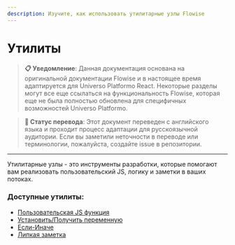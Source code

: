 ```yaml
---
description: Изучите, как использовать утилитарные узлы Flowise
---
```


# Утилиты

> **📋 Уведомление**: Данная документация основана на оригинальной документации Flowise и в настоящее время адаптируется для Universo Platformo React. Некоторые разделы могут все еще ссылаться на функциональность Flowise, которая еще не была полностью обновлена для специфичных возможностей Universo Platformo.

> **🔄 Статус перевода**: Этот документ переведен с английского языка и проходит процесс адаптации для русскоязычной аудитории. Если вы заметили неточности в переводе или терминологии, пожалуйста, создайте issue в репозитории.

***

Утилитарные узлы - это инструменты разработки, которые помогают вам реализовать пользовательский JS, логику и заметки в ваших потоках.

### Доступные утилиты:

* [Пользовательская JS функция](custom-js-function.md)
* [Установить/Получить переменную](set-get-variable.md)
* [Если-Иначе](if-else.md)
* [Липкая заметка](sticky-note.md)
